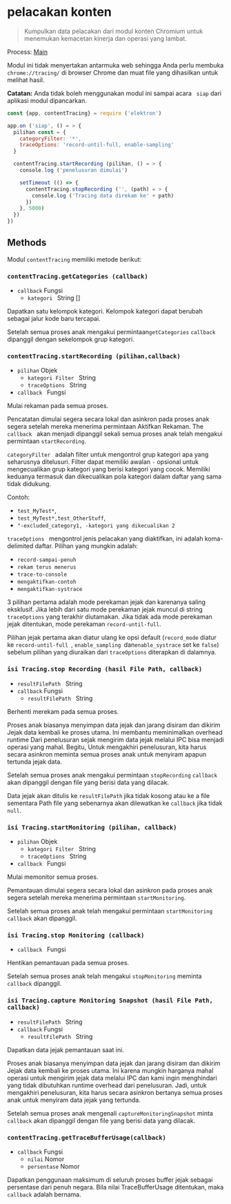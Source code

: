 # pelacakan konten

> Kumpulkan data pelacakan dari modul konten Chromium untuk menemukan kemacetan kinerja dan operasi yang lambat.

Process: [Main](../glossary.md#main-process)

Modul ini tidak menyertakan antarmuka web sehingga Anda perlu membuka `chrome://tracing/` di browser Chrome dan muat file yang dihasilkan untuk melihat hasil.

**Catatan:** Anda tidak boleh menggunakan modul ini sampai acara ` siap` dari aplikasi modul dipancarkan.

```javascript
const {app, contentTracing} = require ('elektron')

app.on ('siap', () = > {
  pilihan const = {
    categoryFilter: '*',
    traceOptions: 'record-until-full, enable-sampling'
  }

  contentTracing.startRecording (pilihan, () = > {
    console.log ('penelusuran dimulai')

    setTimeout (() => {
      contentTracing.stopRecording ('', (path) = > {
        console.log ('Tracing data direkam ke' + path)
      })
    }, 5000)
  })
})
```

## Methods

Modul ` contentTracing ` memiliki metode berikut:

### `contentTracing.getCategories (callback)`

* `callback` Fungsi 
  * `kategori ` String []

Dapatkan satu kelompok kategori. Kelompok kategori dapat berubah sebagai jalur kode baru tercapai.

Setelah semua proses anak mengakui permintaan`getCategories` `callback` dipanggil dengan sekelompok grup kategori.

### `contentTracing.startRecording (pilihan,callback)`

* `pilihan` Objek 
  * `kategori Filter ` String
  * `traceOptions ` String
* `callback ` Fungsi

Mulai rekaman pada semua proses.

Pencatatan dimulai segera secara lokal dan asinkron pada proses anak segera setelah mereka menerima permintaan Aktifkan Rekaman. The `callback ` akan menjadi dipanggil sekali semua proses anak telah mengakui permintaan ` startRecording `.

`categoryFilter ` adalah filter untuk mengontrol grup kategori apa yang seharusnya ditelusuri. Filter dapat memiliki awalan `-` opsional untuk mengecualikan grup kategori yang berisi kategori yang cocok. Memiliki keduanya termasuk dan dikecualikan pola kategori dalam daftar yang sama tidak didukung.

Contoh:

* `test_MyTest*`,
* `test_MyTest*,test_OtherStuff`,
* `"-excluded_category1, -kategori yang dikecualikan 2`

`traceOptions ` mengontrol jenis pelacakan yang diaktifkan, ini adalah koma-delimited daftar. Pilihan yang mungkin adalah:

* `record-sampai-penuh`
* `rekam terus menerus`
* `trace-to-console`
* `mengaktifkan-contoh`
* `mengaktifkan-systrace`

3 pilihan pertama adalah mode perekaman jejak dan karenanya saling eksklusif. Jika lebih dari satu mode perekaman jejak muncul di string ` traceOptions ` yang terakhir diutamakan. Jika tidak ada mode perekaman jejak ditentukan, mode perekaman `record-until-full`.

Pilihan jejak pertama akan diatur ulang ke opsi default (`record_mode` diatur ke `record-until-full `, `enable_sampling `dan` enable_systrace ` set ke `false`) sebelum pilihan yang diuraikan dari `traceOptions` diterapkan di dalamnya.

### `isi Tracing.stop Recording (hasil File Path, callback)`

* `resultFilePath ` String
* `callback` Fungsi 
  * `resultFilePath ` String

Berhenti merekam pada semua proses.

Proses anak biasanya menyimpan data jejak dan jarang disiram dan dikirim Jejak data kembali ke proses utama. Ini membantu meminimalkan overhead runtime Dari penelusuran sejak mengirim data jejak melalui IPC bisa menjadi operasi yang mahal. Begitu, Untuk mengakhiri penelusuran, kita harus secara asinkron meminta semua proses anak untuk menyiram apapun tertunda jejak data.

Setelah semua proses anak mengakui permintaan `stopRecording` `callback ` akan dipanggil dengan file yang berisi data yang dilacak.

Data jejak akan ditulis ke `resultFilePath` jika tidak kosong atau ke a file sementara Path file yang sebenarnya akan dilewatkan ke `callback` jika tidak `null`.

### `isi Tracing.startMonitoring (pilihan, callback)`

* `pilihan` Objek 
  * `kategori Filter ` String
  * `traceOptions ` String
* `callback ` Fungsi

Mulai memonitor semua proses.

Pemantauan dimulai segera secara lokal dan asinkron pada proses anak segera setelah mereka menerima permintaan ` startMonitoring `.

Setelah semua proses anak telah mengakui permintaan `startMonitoring` `callback` akan dipanggil.

### `isi Tracing.stop Monitoring (callback)`

* `callback ` Fungsi

Hentikan pemantauan pada semua proses.

Setelah semua proses anak telah mengakui `stopMonitoring` meminta `callback` dipanggil.

### `isi Tracing.capture Monitoring Snapshot (hasil File Path, callback)`

* `resultFilePath ` String
* `callback` Fungsi 
  * `resultFilePath ` String

Dapatkan data jejak pemantauan saat ini.

Proses anak biasanya menyimpan data jejak dan jarang disiram dan dikirim Jejak data kembali ke proses utama. Ini karena mungkin harganya mahal operasi untuk mengirim jejak data melalui IPC dan kami ingin menghindari yang tidak dibutuhkan runtime overhead dari penelusuran. Jadi, untuk mengakhiri penelusuran, kita harus secara asinkron bertanya semua proses anak untuk menyiram data jejak yang tertunda.

Setelah semua proses anak mengenali `captureMonitoringSnapshot` minta `callback` akan dipanggil dengan file yang berisi data yang dilacak.

### `contentTracing.getTraceBufferUsage(callback)`

* `callback` Fungsi 
  * `nilai` Nomor
  * `persentase` Nomor

Dapatkan penggunaan maksimum di seluruh proses buffer jejak sebagai persentase dari penuh negara. Bila nilai TraceBufferUsage ditentukan, maka `callback` adalah bernama.